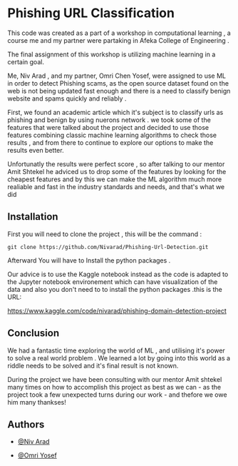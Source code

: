 
# Phishing URL Classification


This code was created as a part of a workshop in computational learning , a course me and my partner were partaking in Afeka College of Engineering .

The final assignment of this workshop is utilizing machine learning in a certain goal.

Me, Niv Arad , and my partner, Omri Chen Yosef, were assigned to use ML in order to detect Phishing scams, as the open source dataset found on the web is not being updated fast enough and there is a need to classify benign website and spams quickly and reliably .


First, we found an academic article which it's subject is to classify urls as phishing and benign by using nuerons network . we took some of the features that were talked about the project and decided to use those features combining classic machine learning algorithms to check those results , and from there to continue to explore our options to make the results even better.

Unfortunatly the results were perfect score , so after talking to our mentor Amit Shtekel he adviced us to drop some of the features by looking for the cheapest features and by this we can make the ML algorithm much more realiable and fast in the industry standards and needs, and that's what we did 


## Installation

First you will need to clone the project , this will be the command :

```git
git clone https://github.com/Nivarad/Phishing-Url-Detection.git
```

Afterward You will have to Install the python packages .

Our advice is to use the Kaggle notebook instead as the code is adapted to the Jupyter notebook environement which can have visualization of the data and also you don't need to to install the python packages .this is the URL:

https://www.kaggle.com/code/nivarad/phishing-domain-detection-project

    
## Conclusion

We had a fantastic time exploring the world of ML , and utilising it's power to solve a real world problem . We learned a lot by going into this world as a riddle needs to be solved and it's final result is not known.

During the project we have been consulting with our mentor Amit shtekel many times on how to accomplish this project as best as we can - as the project took a few unexpected turns during our work - and thefore we owe him many thankses! 


## Authors

- [@Niv Arad](https://github.com/Nivarad)

- [@Omri Yosef](https://www.github.com/octokatherine)
